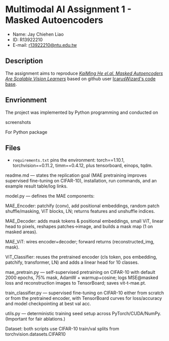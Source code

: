 # Multimodal AI Assignment 1 - Masked Autoencoders

- Name: Jay Chiehen Liao
- ID: R13922210
- E-mail: r13922210@ntu.edu.tw

## Description

The assignment aims to reproduce [*KaiMing He el.al. Masked Autoencoders Are Scalable Vision Learners*](https://openaccess.thecvf.com/content/CVPR2022/papers/He_Masked_Autoencoders_Are_Scalable_Vision_Learners_CVPR_2022_paper.pdf7) based on github user [IcarusWizard's code base](https://github.com/IcarusWizard/MAE).

## Envrionment

The project was implemented by Python programming and conducted on 

screenshots

For Python package

## Files

- `requirements.txt` pins the environment: torch==1.10.1, torchvision==0.11.2, timm==0.4.12, plus tensorboard, einops, tqdm.

readme.md — states the replication goal (MAE pretraining improves supervised fine-tuning on CIFAR-10), installation, run commands, and an example result table/log links.

model.py — defines the MAE components:

MAE_Encoder: patchify (conv), add positional embeddings, random patch shuffle/masking, ViT blocks, LN; returns features and unshuffle indices.

MAE_Decoder: adds mask tokens & positional embeddings, small ViT, linear head to pixels, reshapes patches→image, and builds a mask map (1 on masked areas).

MAE_ViT: wires encoder+decoder; forward returns (reconstructed_img, mask).

ViT_Classifier: reuses the pretrained encoder (cls token, pos embedding, patchify, transformer, LN) and adds a linear head for 10 classes.

mae_pretrain.py — self-supervised pretraining on CIFAR-10 with default 2000 epochs, 75% mask, AdamW + warmup+cosine; logs MSE@masked loss and reconstruction images to TensorBoard; saves vit-t-mae.pt.

train_classifier.py — supervised fine-tuning on CIFAR-10 either from scratch or from the pretrained encoder, with TensorBoard curves for loss/accuracy and model checkpointing at best val acc.

utils.py — deterministic training seed setup across PyTorch/CUDA/NumPy. (Important for fair ablations.)

Dataset: both scripts use CIFAR-10 train/val splits from torchvision.datasets.CIFAR10
